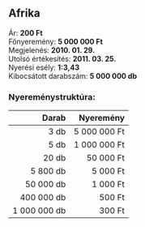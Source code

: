 ## Afrika

Ár: **200 Ft**<br/>
Főnyeremény: **5 000 000 Ft**<br/>
Megjelenés: **2010. 01. 29.**<br/>
Utolsó értékesítés: **2011. 03. 25.**<br/>
Nyerési esély: **1:3,43**<br/>
Kibocsátott darabszám: **5 000 000 db**<br/>

### Nyereménystruktúra:
Darab|Nyeremény
---:|---:
3 db|5 000 000 Ft
5 db|1 000 000 Ft
20 db|50 000 Ft
5 800 db|5 000 Ft
50 000 db|1 000 Ft
400 000 db|500 Ft
1 000 000 db|300 Ft
